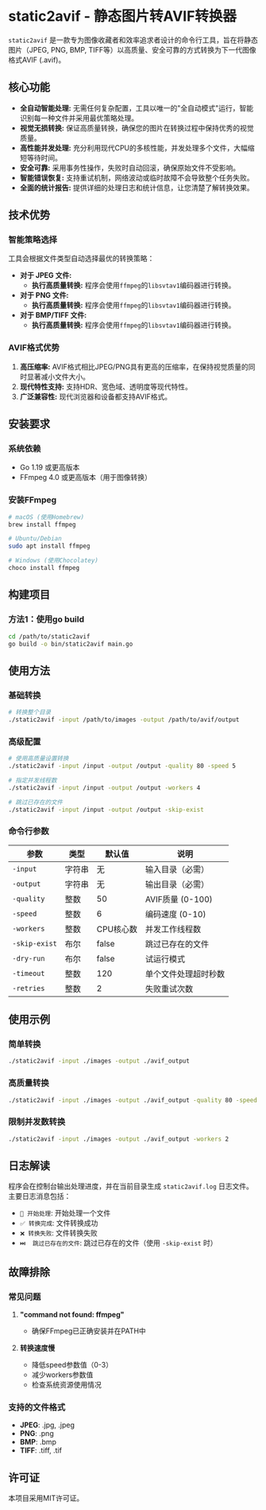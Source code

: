 # static2avif - 静态图片转AVIF转换器

`static2avif` 是一款专为图像收藏者和效率追求者设计的命令行工具，旨在将静态图片（JPEG, PNG, BMP, TIFF等）以高质量、安全可靠的方式转换为下一代图像格式AVIF (.avif)。

## 核心功能

- **全自动智能处理:** 无需任何复杂配置，工具以唯一的"全自动模式"运行，智能识别每一种文件并采用最优策略处理。
- **视觉无损转换:** 保证高质量转换，确保您的图片在转换过程中保持优秀的视觉质量。
- **高性能并发处理:** 充分利用现代CPU的多核性能，并发处理多个文件，大幅缩短等待时间。
- **安全可靠:** 采用事务性操作，失败时自动回滚，确保原始文件不受影响。
- **智能错误恢复:** 支持重试机制，网络波动或临时故障不会导致整个任务失败。
- **全面的统计报告:** 提供详细的处理日志和统计信息，让您清楚了解转换效果。

## 技术优势

### 智能策略选择

工具会根据文件类型自动选择最优的转换策略：

- **对于 JPEG 文件:**
  - **执行高质量转换:** 程序会使用`ffmpeg`的`libsvtav1`编码器进行转换。
- **对于 PNG 文件:**
  - **执行高质量转换:** 程序会使用`ffmpeg`的`libsvtav1`编码器进行转换。
- **对于 BMP/TIFF 文件:**
  - **执行高质量转换:** 程序会使用`ffmpeg`的`libsvtav1`编码器进行转换。

### AVIF格式优势

1. **高压缩率:** AVIF格式相比JPEG/PNG具有更高的压缩率，在保持视觉质量的同时显著减小文件大小。
2. **现代特性支持:** 支持HDR、宽色域、透明度等现代特性。
3. **广泛兼容性:** 现代浏览器和设备都支持AVIF格式。

## 安装要求

### 系统依赖
- Go 1.19 或更高版本
- FFmpeg 4.0 或更高版本（用于图像转换）

### 安装FFmpeg
```bash
# macOS (使用Homebrew)
brew install ffmpeg

# Ubuntu/Debian
sudo apt install ffmpeg

# Windows (使用Chocolatey)
choco install ffmpeg
```

## 构建项目

### 方法1：使用go build
```bash
cd /path/to/static2avif
go build -o bin/static2avif main.go
```

## 使用方法

### 基础转换
```bash
# 转换整个目录
./static2avif -input /path/to/images -output /path/to/avif/output
```

### 高级配置
```bash
# 使用高质量设置转换
./static2avif -input /input -output /output -quality 80 -speed 5

# 指定并发线程数
./static2avif -input /input -output /output -workers 4

# 跳过已存在的文件
./static2avif -input /input -output /output -skip-exist
```

### 命令行参数

| 参数 | 类型 | 默认值 | 说明 |
|------|------|--------|------|
| `-input` | 字符串 | 无 | 输入目录（必需） |
| `-output` | 字符串 | 无 | 输出目录（必需） |
| `-quality` | 整数 | 50 | AVIF质量 (0-100) |
| `-speed` | 整数 | 6 | 编码速度 (0-10) |
| `-workers` | 整数 | CPU核心数 | 并发工作线程数 |
| `-skip-exist` | 布尔 | false | 跳过已存在的文件 |
| `-dry-run` | 布尔 | false | 试运行模式 |
| `-timeout` | 整数 | 120 | 单个文件处理超时秒数 |
| `-retries` | 整数 | 2 | 失败重试次数 |

## 使用示例

### 简单转换
```bash
./static2avif -input ./images -output ./avif_output
```

### 高质量转换
```bash
./static2avif -input ./images -output ./avif_output -quality 80 -speed 4
```

### 限制并发数转换
```bash
./static2avif -input ./images -output ./avif_output -workers 2
```

## 日志解读

程序会在控制台输出处理进度，并在当前目录生成 `static2avif.log` 日志文件。主要日志消息包括：

- `🔄 开始处理`: 开始处理一个文件
- `✅ 转换完成`: 文件转换成功
- `❌ 转换失败`: 文件转换失败
- `⏭️  跳过已存在的文件`: 跳过已存在的文件（使用 `-skip-exist` 时）

## 故障排除

### 常见问题

1. **"command not found: ffmpeg"**
   - 确保FFmpeg已正确安装并在PATH中

2. **转换速度慢**
   - 降低speed参数值（0-3）
   - 减少workers参数值
   - 检查系统资源使用情况

### 支持的文件格式

- **JPEG**: .jpg, .jpeg
- **PNG**: .png
- **BMP**: .bmp
- **TIFF**: .tiff, .tif

## 许可证

本项目采用MIT许可证。